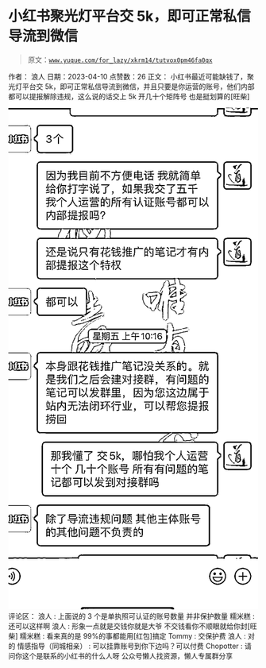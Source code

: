 # 小红书聚光灯平台交 5k，即可正常私信导流到微信

> 原文：[`www.yuque.com/for_lazy/xkrm14/tutvox0pm46fa0qx`](https://www.yuque.com/for_lazy/xkrm14/tutvox0pm46fa0qx)

<ne-p id="u718c81ae" data-lake-id="u718c81ae">作者： 浪人</ne-p> <ne-p id="uaf87a596" data-lake-id="uaf87a596">日期：2023-04-10</ne-p> <ne-p id="ufb3e409d" data-lake-id="ufb3e409d">点赞数：26</ne-p> <ne-hole id="u493ef108" data-lake-id="u493ef108"><ne-card data-card-name="hr" data-card-type="block" id="NE2Ie" data-event-boundary="card"><ne-p id="uf5fefa44" data-lake-id="uf5fefa44">正文：</ne-p> <ne-p id="ud8468244" data-lake-id="ud8468244">小红书最近可能缺钱了，聚光灯平台交 5k，即可正常私信导流到微信，并且只要是你运营的账号，他们内部都可以提报解除违规，这么说的话交上 5k 开几十个矩阵号 也是挺划算的[旺柴]</ne-p> <ne-p id="uac0560fb" data-lake-id="uac0560fb"><ne-card data-card-name="image" data-card-type="inline" id="mxdl4" data-event-boundary="card">![](img/fa73169fd76e2a907d620f35962bfc82.png)</ne-card></ne-p> <ne-hole id="ubf245bf7" data-lake-id="ubf245bf7"><ne-card data-card-name="hr" data-card-type="block" id="bkEJM" data-event-boundary="card"><ne-p id="uad3e1366" data-lake-id="uad3e1366">评论区：</ne-p> <ne-p id="u0dec1c90" data-lake-id="u0dec1c90">浪人 : 上面说的 3 个是单执照可认证的账号数量 并非保护数量</ne-p> <ne-p id="u3be99963" data-lake-id="u3be99963">糯米糕 : 还可以这样啊</ne-p> <ne-p id="uc1603338" data-lake-id="uc1603338">浪人 : 形象一点就是交钱你就是大爷 不交钱看你不顺眼就给你封[旺柴]</ne-p> <ne-p id="u1c4ee16e" data-lake-id="u1c4ee16e">糯米糕 : 看来真的是 99%的事都能用[红包]搞定</ne-p> <ne-p id="ue47cc083" data-lake-id="ue47cc083">Tommy : 交保护费</ne-p> <ne-p id="u985d5988" data-lake-id="u985d5988">浪人 : 对的</ne-p> <ne-p id="u82b29605" data-lake-id="u82b29605">情感指导（同城相亲） : 可以挂靠账号到你下边吗？可以付费</ne-p> <ne-p id="u6f472c3c" data-lake-id="u6f472c3c">Chopotter : 请问你这个是联系的小红书的什么人呀</ne-p> <ne-hole id="u7a7a5295" data-lake-id="u7a7a5295"><ne-card data-card-name="hr" data-card-type="block" id="dd3CK" data-event-boundary="card"><ne-p id="uc81f0452" data-lake-id="uc81f0452">公众号懒人找资源，懒人专属群分享</ne-p></ne-card></ne-hole></ne-card></ne-hole></ne-card></ne-hole>